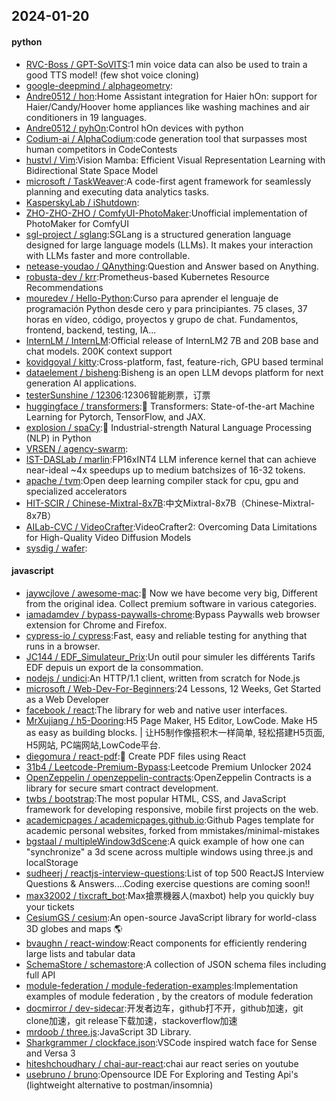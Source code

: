 ## 2024-01-20

#### python
* [RVC-Boss / GPT-SoVITS](https://github.com/RVC-Boss/GPT-SoVITS):1 min voice data can also be used to train a good TTS model! (few shot voice cloning)
* [google-deepmind / alphageometry](https://github.com/google-deepmind/alphageometry):
* [Andre0512 / hon](https://github.com/Andre0512/hon):Home Assistant integration for Haier hOn: support for Haier/Candy/Hoover home appliances like washing machines and air conditioners in 19 languages.
* [Andre0512 / pyhOn](https://github.com/Andre0512/pyhOn):Control hOn devices with python
* [Codium-ai / AlphaCodium](https://github.com/Codium-ai/AlphaCodium):code generation tool that surpasses most human competitors in CodeContests
* [hustvl / Vim](https://github.com/hustvl/Vim):Vision Mamba: Efficient Visual Representation Learning with Bidirectional State Space Model
* [microsoft / TaskWeaver](https://github.com/microsoft/TaskWeaver):A code-first agent framework for seamlessly planning and executing data analytics tasks.
* [KasperskyLab / iShutdown](https://github.com/KasperskyLab/iShutdown):
* [ZHO-ZHO-ZHO / ComfyUI-PhotoMaker](https://github.com/ZHO-ZHO-ZHO/ComfyUI-PhotoMaker):Unofficial implementation of PhotoMaker for ComfyUI
* [sgl-project / sglang](https://github.com/sgl-project/sglang):SGLang is a structured generation language designed for large language models (LLMs). It makes your interaction with LLMs faster and more controllable.
* [netease-youdao / QAnything](https://github.com/netease-youdao/QAnything):Question and Answer based on Anything.
* [robusta-dev / krr](https://github.com/robusta-dev/krr):Prometheus-based Kubernetes Resource Recommendations
* [mouredev / Hello-Python](https://github.com/mouredev/Hello-Python):Curso para aprender el lenguaje de programación Python desde cero y para principiantes. 75 clases, 37 horas en vídeo, código, proyectos y grupo de chat. Fundamentos, frontend, backend, testing, IA...
* [InternLM / InternLM](https://github.com/InternLM/InternLM):Official release of InternLM2 7B and 20B base and chat models. 200K context support
* [kovidgoyal / kitty](https://github.com/kovidgoyal/kitty):Cross-platform, fast, feature-rich, GPU based terminal
* [dataelement / bisheng](https://github.com/dataelement/bisheng):Bisheng is an open LLM devops platform for next generation AI applications.
* [testerSunshine / 12306](https://github.com/testerSunshine/12306):12306智能刷票，订票
* [huggingface / transformers](https://github.com/huggingface/transformers):🤗 Transformers: State-of-the-art Machine Learning for Pytorch, TensorFlow, and JAX.
* [explosion / spaCy](https://github.com/explosion/spaCy):💫 Industrial-strength Natural Language Processing (NLP) in Python
* [VRSEN / agency-swarm](https://github.com/VRSEN/agency-swarm):
* [IST-DASLab / marlin](https://github.com/IST-DASLab/marlin):FP16xINT4 LLM inference kernel that can achieve near-ideal ~4x speedups up to medium batchsizes of 16-32 tokens.
* [apache / tvm](https://github.com/apache/tvm):Open deep learning compiler stack for cpu, gpu and specialized accelerators
* [HIT-SCIR / Chinese-Mixtral-8x7B](https://github.com/HIT-SCIR/Chinese-Mixtral-8x7B):中文Mixtral-8x7B（Chinese-Mixtral-8x7B）
* [AILab-CVC / VideoCrafter](https://github.com/AILab-CVC/VideoCrafter):VideoCrafter2: Overcoming Data Limitations for High-Quality Video Diffusion Models
* [sysdig / wafer](https://github.com/sysdig/wafer):

#### javascript
* [jaywcjlove / awesome-mac](https://github.com/jaywcjlove/awesome-mac): Now we have become very big, Different from the original idea. Collect premium software in various categories.
* [iamadamdev / bypass-paywalls-chrome](https://github.com/iamadamdev/bypass-paywalls-chrome):Bypass Paywalls web browser extension for Chrome and Firefox.
* [cypress-io / cypress](https://github.com/cypress-io/cypress):Fast, easy and reliable testing for anything that runs in a browser.
* [JC144 / EDF_Simulateur_Prix](https://github.com/JC144/EDF_Simulateur_Prix):Un outil pour simuler les différents Tarifs EDF depuis un export de la consommation.
* [nodejs / undici](https://github.com/nodejs/undici):An HTTP/1.1 client, written from scratch for Node.js
* [microsoft / Web-Dev-For-Beginners](https://github.com/microsoft/Web-Dev-For-Beginners):24 Lessons, 12 Weeks, Get Started as a Web Developer
* [facebook / react](https://github.com/facebook/react):The library for web and native user interfaces.
* [MrXujiang / h5-Dooring](https://github.com/MrXujiang/h5-Dooring):H5 Page Maker, H5 Editor, LowCode. Make H5 as easy as building blocks. | 让H5制作像搭积木一样简单, 轻松搭建H5页面, H5网站, PC端网站,LowCode平台.
* [diegomura / react-pdf](https://github.com/diegomura/react-pdf):📄 Create PDF files using React
* [31b4 / Leetcode-Premium-Bypass](https://github.com/31b4/Leetcode-Premium-Bypass):Leetcode Premium Unlocker 2024
* [OpenZeppelin / openzeppelin-contracts](https://github.com/OpenZeppelin/openzeppelin-contracts):OpenZeppelin Contracts is a library for secure smart contract development.
* [twbs / bootstrap](https://github.com/twbs/bootstrap):The most popular HTML, CSS, and JavaScript framework for developing responsive, mobile first projects on the web.
* [academicpages / academicpages.github.io](https://github.com/academicpages/academicpages.github.io):Github Pages template for academic personal websites, forked from mmistakes/minimal-mistakes
* [bgstaal / multipleWindow3dScene](https://github.com/bgstaal/multipleWindow3dScene):A quick example of how one can "synchronize" a 3d scene across multiple windows using three.js and localStorage
* [sudheerj / reactjs-interview-questions](https://github.com/sudheerj/reactjs-interview-questions):List of top 500 ReactJS Interview Questions & Answers....Coding exercise questions are coming soon!!
* [max32002 / tixcraft_bot](https://github.com/max32002/tixcraft_bot):Max搶票機器人(maxbot) help you quickly buy your tickets
* [CesiumGS / cesium](https://github.com/CesiumGS/cesium):An open-source JavaScript library for world-class 3D globes and maps 🌎
* [bvaughn / react-window](https://github.com/bvaughn/react-window):React components for efficiently rendering large lists and tabular data
* [SchemaStore / schemastore](https://github.com/SchemaStore/schemastore):A collection of JSON schema files including full API
* [module-federation / module-federation-examples](https://github.com/module-federation/module-federation-examples):Implementation examples of module federation , by the creators of module federation
* [docmirror / dev-sidecar](https://github.com/docmirror/dev-sidecar):开发者边车，github打不开，github加速，git clone加速，git release下载加速，stackoverflow加速
* [mrdoob / three.js](https://github.com/mrdoob/three.js):JavaScript 3D Library.
* [Sharkgrammer / clockface.json](https://github.com/Sharkgrammer/clockface.json):VSCode inspired watch face for Sense and Versa 3
* [hiteshchoudhary / chai-aur-react](https://github.com/hiteshchoudhary/chai-aur-react):chai aur react series on youtube
* [usebruno / bruno](https://github.com/usebruno/bruno):Opensource IDE For Exploring and Testing Api's (lightweight alternative to postman/insomnia)
